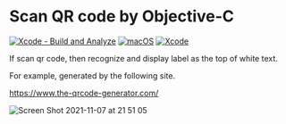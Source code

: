 # Scan QR code by Objective-C

[![Xcode - Build and Analyze](https://github.com/ykws/ObjcQrExample/actions/workflows/objective-c-xcode.yml/badge.svg?branch=main)](https://github.com/ykws/ObjcQrExample/actions/workflows/objective-c-xcode.yml)
[![macOS](https://img.shields.io/badge/macOS-BigSur-black)](https://developer.apple.com/macos/)
[![Xcode](https://img.shields.io/badge/Xcode-13.1-blue.svg)](https://developer.apple.com/xcode)

If scan qr code, then recognize and display label as the top of white text.

For example, generated by the following site.

https://www.the-qrcode-generator.com/

![Screen Shot 2021-11-07 at 21 51 05](https://user-images.githubusercontent.com/5770480/140645887-851fa9dd-5ef8-48e9-b1ae-05a16036fb6d.jpg)
